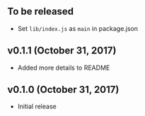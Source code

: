 ## To be released
- Set `lib/index.js` as `main` in package.json

## v0.1.1 (October 31, 2017)
- Added more details to README

## v0.1.0 (October 31, 2017)
- Initial release
